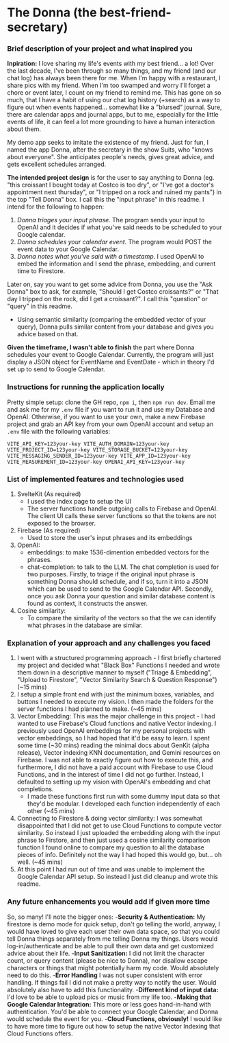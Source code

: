 # The Donna (the best-friend-secretary)
### Brief description of your project and what inspired you
**Inpiration:** I love sharing my life's events with my best friend... a lot! Over the last decade, I've been through so many things, and my friend (and our chat log) has always been there for me. When I'm happy with a restaurant, I share pics with my friend. When I'm too swamped and worry I'll forget a chore or event later, I count on my friend to remind me. This has gone on so much, that I have a habit of using our chat log history (+search) as a way to figure out when events happened... somewhat like a "blursed" journal. Sure, there are calendar apps and journal apps, but to me, especially for the little events of life, it can feel a lot more grounding to have a human interaction about them.

My demo app seeks to imitate the existence of my friend. Just for fun, I named the app Donna, after the secretary in the show Suits, who "knows about everyone". She anticipates people's needs, gives great advice, and gets excellent schedules arranged.

**The intended project design** is for the user to say anything to Donna (eg. "this croissant I bought today at Costco is too dry", or "I've got a doctor's appointment next thursday", or "I tripped on a rock and ruined my pants") in the top "Tell Donna" box. I call this the "input phrase" in this readme. I intend for the following to happen:
1. _Donna triages your input phrase_. The program sends your input to OpenAI and it decides if what you've said needs to be scheduled to your Google calendar.
2. _Donna schedules your calendar event_. The program would POST the event data to your Google Calendar.
3. _Donna notes what you've said with a timestamp_. I used OpenAI to embed the information and I send the phrase, embedding, and current time to Firestore.

Later on, say you want to get some advice from Donna, you use the "Ask Donna" box to ask, for example, "Should I get Costco croissants?" or "That day I tripped on the rock, did I get a croissant?". I call this "question" or "query" in this readme.
- Using semantic similarity (comparing the embedded vector of your query), Donna pulls similar content from your database and gives you advice based on that.

**Given the timeframe, I wasn't able to finish** the part where Donna schedules your event to Google Calendar. Currently, the program will just display a JSON object for EventName and EventDate - which in theory I'd set up to send to Google Calendar.

### Instructions for running the application locally

Pretty simple setup: clone the GH repo, `npm i`, then `npm run dev`. Email me and ask me for my `.env` file if you want to run it and use my Database and OpenAI. Otherwise, if you want to use your own, make a new Firebase project and grab an API key from your own OpenAI account and setup an `.env` file with the following variables:

`
VITE_API_KEY=123your-key
VITE_AUTH_DOMAIN=123your-key
VITE_PROJECT_ID=123your-key
VITE_STORAGE_BUCKET=123your-key
VITE_MESSAGING_SENDER_ID=123your-key
VITE_APP_ID=123your-key
VITE_MEASUREMENT_ID=123your-key
OPENAI_API_KEY=123your-key
`

### List of implemented features and technologies used
1. SvelteKit (As required)
    - I used the index page to setup the UI
    - The server functions handle outgoing calls to Firebase and OpenAI. The client UI calls these server functions so that the tokens are not exposed to the browser.
2. Firebase (As required)
    - Used to store the user's input phrases and its embeddings
3. OpenAI:
    - embeddings: to make 1536-dimention embedded vectors for the phrases.
    - chat-completion: to talk to the LLM. The chat completion is used for two purposes. Firstly, to triage if the original input phrase is something Donna should schedule, and if so, turn it into a JSON which can be used to send to the Google Calendar API. Secondly, once you ask Donna your question and similar database content is found as context, it constructs the answer.
4. Cosine similarity:
    - To compare the similarity of the vectors so that the we can identify what phrases in the database are similar.

### Explanation of your approach and any challenges you faced
1. I went with a structured programming approach - I first briefly chartered my project and decided what "Black Box" Functions I needed and wrote them down in a descriptive manner to myself ("Triage & Embedding", "Upload to Firestore", "Vector Similarity Search & Question Response") (~15 mins)
2. I setup a simple front end with just the minimum boxes, variables, and buttons I needed to execute my vision. I then made the folders for the server functions I had planned to make. (~45 mins)
3. Vector Embedding: This was the major challenge in this project - I had wanted to use Firebase's Cloud functions and native Vector indexing. I previously used OpenAI embeddings for my personal projects with vector embeddings, so I had hoped that it'd be easy to learn. I spent some time (~30 mins) reading the minimal docs about GenKit (alpha release), Vector indexing KNN documentation, and Gemini resources on Firebase. I was not able to exactly figure out how to execute this, and furthermore, I did not have a paid account with Firebase to use Cloud Functions, and in the interest of time I did not go further. Instead, I defaulted to setting up my vision with OpenAI's embedding and chat completions.
    - I made these functions first run with some dummy input data so that they'd be modular. I developed each function independently of each other (~45 mins)
4. Connecting to Firestore & doing vector similarity: I was somewhat disappointed that I did not get to use Cloud Functions to compute vector similarity. So instead I just uploaded the embedding along with the input phrase to Firstore, and then just used a cosine similarity comparison function I found online to compare my question to all the database pieces of info. Definitely not the way I had hoped this would go, but... oh well. (~45 mins)
5. At this point I had run out of time and was unable to implement the Google Calendar API setup. So instead I just did cleanup and wrote this readme.

### Any future enhancements you would add if given more time
So, so many! I'll note the bigger ones:
-**Security & Authentication:** My firestore is demo mode for quick setup, don't go telling the world, anyway, I would have loved to give each user their own data space, so that you could tell Donna things separately from me telling Donna my things. Users would log-in/authenticate and be able to pull their own data and get customized advice about their life.
-**Input Sanitization:** I did not limit the character count, or query content (please be nice to Donna), nor disallow escape characters or things that might potentially harm my code. Would absolutely need to do this.
-**Error Handling** I was not super consistent with error handling. If things fail I did not make a pretty way to notify the user. Would absolutely also have to add this functionality.
-**Different kind of input data:** I'd love to be able to upload pics or music from my life too.
-**Making that Google Calendar Integration:** This more or less goes hand-in-hand with authentication. You'd be able to connect your Google Calendar, and Donna would schedule the event for you.
-**Cloud Functions, obviously!** I would like to have more time to figure out how to setup the native Vector Indexing that Cloud Functions offers.
